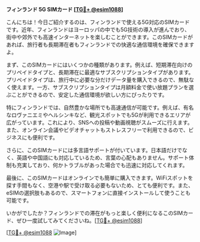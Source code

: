 **フィンランド 5G SIMカード [[TG💪+ @esim1088](https://t.me/s/esim1088)]**

こんにちは！今日ご紹介するのは、フィンランドで使える5G対応のSIMカードです。近年、フィンランドはヨーロッパの中でも5G技術の導入が進んでおり、街中や郊外でも高速インターネットを楽しむことができます。このSIMカードがあれば、旅行者も長期滞在者もフィンランドでの快適な通信環境を確保できますよ。

まず、このSIMカードにはいくつかの種類があります。例えば、短期滞在向けのプリペイドタイプと、長期滞在に最適なサブスクリプションタイプがあります。プリペイドタイプは、旅行中に必要な分だけデータ量を購入できるので、無駄なく使えます。一方、サブスクリプションタイプは月額料金で使い放題プランを選ぶことができるので、安定した通信環境が欲しい方にぴったりです。

特にフィンランドでは、自然豊かな場所でも高速通信が可能です。例えば、有名なロヴァニエミやヘルシンキなど、観光スポットでも5Gが利用できるエリアが広がっています。これにより、SNSへの投稿や動画視聴がスムーズに行えます。また、オンライン会議やビデオチャットもストレスフリーで利用できるので、ビジネスにも便利です。

さらに、このSIMカードには多言語サポートが付いています。日本語だけでなく、英語や中国語にも対応しているため、言葉の心配もありません。サポート体制も充実しており、何かトラブルがあった場合でも迅速に対応してくれます。

最後に、このSIMカードはオンラインでも簡単に購入できます。WiFiスポットを探す手間もなく、空港や駅で受け取る必要もないため、とても便利です。また、eSIMの選択肢もあるので、スマートフォンに直接インストールして使うことも可能です。

いかがでしたか？フィンランドでの滞在がもっと楽しく便利になるこのSIMカード、ぜひ一度試してみてくださいね。[[TG💪+ @esim1088](https://t.me/s/esim1088)]

[[TG💪+ @esim1088](https://t.me/s/esim1088) ![Image](https://i.postimg.cc/Y0z9fWf4/image.png)]